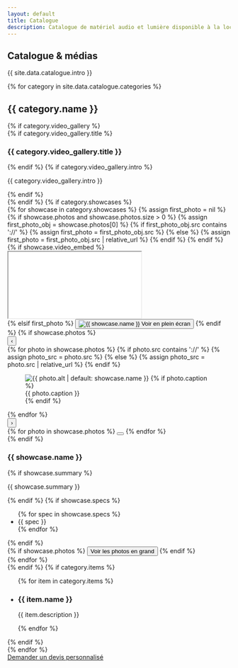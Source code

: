 ```yaml
---
layout: default
title: Catalogue
description: Catalogue de matériel audio et lumière disponible à la location.
---
```


<section class="section">
  <div class="container">
    <div class="section-header">
      <h1>Catalogue & médias</h1>
      <p class="muted">{{ site.data.catalogue.intro }}</p>
    </div>
    {% for category in site.data.catalogue.categories %}
    <div class="section-block" id="{{ category.name | slugify }}">
      <h2>{{ category.name }}</h2>
      {% if category.video_gallery %}
      <div class="section-subheader">
        {% if category.video_gallery.title %}<h3>{{ category.video_gallery.title }}</h3>{% endif %}
        {% if category.video_gallery.intro %}<p class="muted">{{ category.video_gallery.intro }}</p>{% endif %}
      </div>
      {% endif %}
      {% if category.showcases %}
      <div class="media-grid">
        {% for showcase in category.showcases %}
        {% assign first_photo = nil %}
        {% if showcase.photos and showcase.photos.size > 0 %}
          {% assign first_photo_obj = showcase.photos[0] %}
          {% if first_photo_obj.src contains '://' %}
            {% assign first_photo = first_photo_obj.src %}
          {% else %}
            {% assign first_photo = first_photo_obj.src | relative_url %}
          {% endif %}
        {% endif %}
        <article class="media-card media-card--modern">
          <div class="media-card__header">
            {% if showcase.video_embed %}
            <div class="media-card__video">
              <div class="media-card__video-inner">
                <iframe
                  title="{{ showcase.name | default: 'Vidéo de démonstration' }}"
                  src="{{ showcase.video_embed }}"
                  loading="lazy"
                  allow="accelerometer; autoplay; clipboard-write; encrypted-media; gyroscope; picture-in-picture; web-share"
                  allowfullscreen
                  referrerpolicy="strict-origin-when-cross-origin"></iframe>
              </div>
            </div>
            {% elsif first_photo %}
            <button class="media-card__visual" type="button" data-fullscreen-src="{{ first_photo }}" data-fullscreen-alt="{{ showcase.name }}">
              <img src="{{ first_photo }}" alt="{{ showcase.name }}">
              <span class="media-card__visual-cta">Voir en plein écran</span>
            </button>
            {% endif %}
            {% if showcase.photos %}
            <div class="media-card__carousel" data-carousel>
              <button class="media-card__nav media-card__nav--prev" type="button" data-carousel-prev aria-label="Photo précédente">‹</button>
              <div class="media-card__viewport">
                {% for photo in showcase.photos %}
                {% if photo.src contains '://' %}
                  {% assign photo_src = photo.src %}
                {% else %}
                  {% assign photo_src = photo.src | relative_url %}
                {% endif %}
                <figure class="media-card__slide{% if forloop.first %} is-active{% endif %}" data-index="{{ forloop.index0 }}">
                  <img src="{{ photo_src }}" alt="{{ photo.alt | default: showcase.name }}">
                  {% if photo.caption %}<figcaption>{{ photo.caption }}</figcaption>{% endif %}
                </figure>
                {% endfor %}
              </div>
              <button class="media-card__nav media-card__nav--next" type="button" data-carousel-next aria-label="Photo suivante">›</button>
              <div class="media-card__indicators">
                {% for photo in showcase.photos %}
                <button type="button" class="media-card__dot{% if forloop.first %} is-active{% endif %}" data-carousel-dot data-index="{{ forloop.index0 }}" aria-label="Aller à la photo {{ forloop.index }}"></button>
                {% endfor %}
              </div>
            </div>
            {% endif %}
          </div>
          <div class="media-card__body">
            <div class="media-card__text">
              <h3>{{ showcase.name }}</h3>
              {% if showcase.summary %}
              <p class="muted">{{ showcase.summary }}</p>
              {% endif %}
              {% if showcase.specs %}
              <ul class="media-card__specs">
                {% for spec in showcase.specs %}
                <li>{{ spec }}</li>
                {% endfor %}
              </ul>
              {% endif %}
            </div>
            <div class="media-card__actions">
              {% if showcase.photos %}
              <button class="button button--outline" type="button"
                      data-action="open-showcase"
                      data-showcase-title="{{ showcase.name }}"
                      data-showcase-summary="{{ showcase.summary | escape }}"
                      data-showcase-details='{{ showcase.details | default: "" | jsonify }}'
                      data-showcase-specs='{{ showcase.specs | default: "" | jsonify }}'
                      data-showcase-photos='{{ showcase.photos | jsonify }}'>Voir les photos en grand</button>
              {% endif %}
            </div>
          </div>
        </article>
        {% endfor %}
      </div>
      {% endif %}
      {% if category.items %}
      <ul class="cards">
        {% for item in category.items %}
        <li class="card">
          <h3>{{ item.name }}</h3>
          <p class="muted">{{ item.description }}</p>
        </li>
        {% endfor %}
      </ul>
      {% endif %}
    </div>
    {% endfor %}
    <div class="section-actions">
      <a class="button button--primary" href="{{ site.forms.booking_google_form_url }}" target="_blank" rel="noopener">Demander un devis personnalisé</a>
    </div>
  </div>
</section>

<div class="media-modal" data-media-modal hidden>
  <div class="media-modal__backdrop" data-media-close></div>
  <div class="media-modal__dialog" role="dialog" aria-modal="true" aria-labelledby="media-modal-title">
    <button class="media-modal__close" type="button" data-media-close aria-label="Fermer la galerie">&times;</button>
    <h3 id="media-modal-title" data-media-title></h3>
    <div class="media-modal__layout">
      <div class="media-modal__grid" data-media-gallery></div>
      <aside class="media-modal__info">
        <p class="muted" data-media-summary></p>
        <div class="media-modal__details" data-media-details></div>
        <ul class="media-modal__specs" data-media-specs></ul>
      </aside>
    </div>
  </div>
</div>
